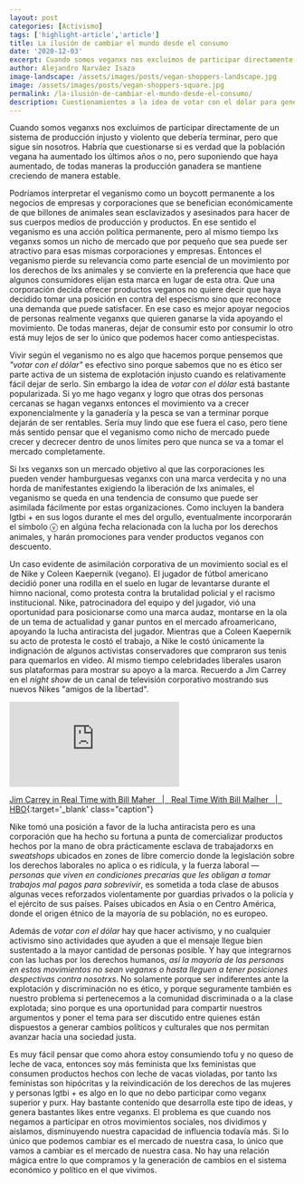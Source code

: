 ```yaml
---
layout: post
categories: [Activismo]
tags: ['highlight-article','article']
title: La ilusión de cambiar el mundo desde el consumo
date: '2020-12-03'
excerpt: Cuando somos veganxs nos excluimos de participar directamente de un sistema de producción injusto y violento que debería terminar, pero que sigue sin nosotros. Habría que cuestionarse si es verdad que la población vegana ha aumentado los últimos años o no, pero suponiendo que haya aumentado, de todas maneras la producción ganadera se mantiene creciendo de manera estable.
author: Alejandro Narváez Isaza
image-landscape: /assets/images/posts/vegan-shoppers-landscape.jpg
image: /assets/images/posts/vegan-shoppers-square.jpg
permalink: /la-ilusión-de-cambiar-el-mundo-desde-el-consumo/
description: Cuestionamientos a la idea de votar con el dólar para generar cambios políticos y sociales.
---
```

Cuando somos veganxs nos excluimos de participar directamente de un sistema de producción injusto y violento que debería terminar, pero que sigue sin nosotros. Habría que cuestionarse si es verdad que la población vegana ha aumentado los últimos años o no, pero suponiendo que haya aumentado, de todas maneras la producción ganadera se mantiene creciendo de manera estable.

Podríamos interpretar el veganismo como un boycott permanente a los negocios de empresas y corporaciones que se benefician económicamente de que billones de animales sean esclavizados y asesinados para hacer de sus cuerpos medios de producción y productos. En ese sentido el veganismo es una acción política permanente, pero al mismo tiempo lxs veganxs somos un nicho de mercado que por pequeño que sea puede ser atractivo para esas mismas corporaciones y empresas. Entonces el veganismo pierde su relevancia como parte esencial de un movimiento por los derechos de lxs animales y se convierte en la preferencia que hace que algunos consumidores elijan esta marca en lugar de esta otra. Que una corporación decida ofrecer productos veganos no quiere decir que haya decidido tomar una posición en contra del especismo sino que reconoce una demanda que puede satisfacer. En ese caso es mejor apoyar negocios de personas realmente veganxs que quieren ganarse la vida apoyando el movimiento. De todas maneras, dejar de consumir esto por consumir lo otro está muy lejos de ser lo único que podemos hacer como antiespecistas.

Vivir según el veganismo no es algo que hacemos porque pensemos que *"votar con el dólar"* es efectivo sino porque sabemos que no es ético ser parte activa de un sistema de explotación injusto cuando es relativamente fácil dejar de serlo. Sin embargo la idea de *votar con el dólar* está bastante popularizada. Si yo me hago veganx y logro que otras dos personas cercanas se hagan veganxs entonces el movimiento va a crecer exponencialmente y la ganadería y la pesca se van a terminar porque dejarán de ser rentables. Sería muy lindo que ese fuera el caso, pero tiene más sentido pensar que el veganismo como nicho de mercado puede crecer y decrecer dentro de unos límites pero que nunca se va a tomar el mercado completamente.

Si lxs veganxs son un mercado objetivo al que las corporaciones les pueden vender hamburguesas veganxs con una marca verdecita y no una horda de manifestantes exigiendo la liberación de lxs animales, el veganismo se queda en una tendencia de consumo que puede ser asimilada fácilmente por estas organizaciones. Como incluyen la bandera lgtbi + en sus logos durante el mes del orgullo, eventualmente incorporarán el símbolo ⓥ en algúna fecha relacionada con la lucha por los derechos animales, y harán promociones para vender productos veganos con descuento.

Un caso evidente de asimilación corporativa de un movimiento social es el de Nike y Coleen Kaepernik (vegano). El jugador de fútbol americano decidió poner una rodilla en el suelo en lugar de levantarse durante el himno nacional, como protesta contra la brutalidad policial y el racismo institucional. Nike, patrocinadora del equipo y del jugador, vió una oportunidad para posicionarse como una marca audaz, montarse en la ola de un tema de actualidad y ganar puntos en el mercado afroamericano, apoyando la lucha antiracista del jugador. Mientras que a Coleen Kaepernik su acto de protesta le costó el trabajo, a Nike le costó únicamente la indignación de algunos activistas conservadores que compraron sus tenis para quemarlos en video. Al mismo tiempo celebridades liberales usaron sus plataformas para mostrar su apoyo a la marca. Recuerdo a Jim Carrey en el *night show* de un canal de televisión corporativo mostrando sus nuevos Nikes "amigos de la libertad".

<div class="video-wrapper">
  <iframe src="https://www.youtube.com/embed/ZkFUU-xJM6I" frameborder="0" allow="accelerometer; autoplay; clipboard-write; encrypted-media; gyroscope; picture-in-picture" allowfullscreen></iframe>
</div>

[Jim Carrey in Real Time with Bill Maher &nbsp; &#124; &nbsp; Real Time With Bill Malher &nbsp; &#124; &nbsp; HBO](https://www.youtube.com/watch?v=ZkFUU-xJM6I){:target='_blank' class="caption"}

Nike tomó una posición a favor de la lucha antiracista pero es una corporación que ha hecho su fortuna a punta de comercializar productos hechos por la mano de obra prácticamente esclava de trabajadorxs en *sweatshops* ubicados en zones de libre comercio donde la legislación sobre los derechos laborales no aplica o es ridícula, y la fuerza laboral *— personas que viven en condiciones precarias que les obligan a tomar trabajos mal pagos para sobrevivir*, es sometida a toda clase de abusos algunas veces reforzados violentamente por guardias privados o la policía y el ejército de sus países. Países ubicados en Asia o en Centro América, donde el origen étnico de la mayoría de su población, no es europeo.

Además de *votar con el dólar* hay que hacer activismo, y no cualquier activismo sino actividades que ayuden a que el mensaje llegue bien sustentado a la mayor cantidad de personas posible. Y hay que integrarnos con las luchas por los derechos humanos, *así la mayoría de las personas en estos movimientos no sean veganxs o hasta lleguen a tener posiciones despectivas contra nosotrxs*. No solamente porque ser indiferentes ante la explotación y discriminación no es ético, y porque seguramente también es nuestro problema si pertenecemos a la comunidad discriminada o a la clase explotada; sino porque es una oportunidad para compartir nuestros argumentos y poner el tema para ser discutido entre quienes están dispuestos a generar cambios políticos y culturales que nos permitan avanzar hacia una sociedad justa.

Es muy fácil pensar que como ahora estoy consumiendo tofu y no queso de leche de vaca, entonces soy más feminista que lxs feministas que consumen productos hechos con leche de vacas violadas, por tanto lxs feministas son hipócritas y la reivindicación de los derechos de las mujeres y personas lgtbi + es algo en lo que no debo participar como veganx superior y purx. Hay bastante contenido que desarrolla este tipo de ideas, y genera bastantes likes entre veganxs. El problema es que cuando nos negamos a participar en otros movimientos sociales, nos dividimos y aislamos, disminuyendo nuestra capacidad de influencia todavía más. Si lo único que podemos cambiar es el mercado de nuestra casa, lo único que vamos a cambiar es el mercado de nuestra casa. No hay una relación mágica entre lo que compramos y la generación de cambios en el sistema económico y político en el que vivimos.
